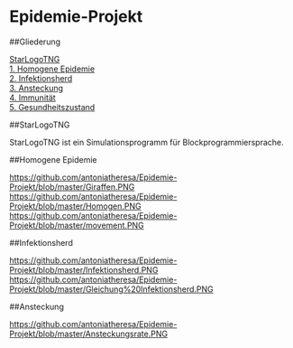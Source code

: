 # Epidemie-Projekt

##Gliederung

[StarLogoTNG](#Einführung)  
[1. Homogene Epidemie](#1)  
[2. Infektionsherd](#2)  
[3. Ansteckung](#3)  
[4. Immunität](#4)  
[5. Gesundheitszustand](#5) 

##StarLogoTNG<a name="Einführung"></a> 

StarLogoTNG ist ein Simulationsprogramm für Blockprogrammiersprache.

##Homogene Epidemie<a name="1"></a> 

https://github.com/antoniatheresa/Epidemie-Projekt/blob/master/Giraffen.PNG
https://github.com/antoniatheresa/Epidemie-Projekt/blob/master/Homogen.PNG
https://github.com/antoniatheresa/Epidemie-Projekt/blob/master/movement.PNG

##Infektionsherd<a name="2"></a> 

https://github.com/antoniatheresa/Epidemie-Projekt/blob/master/Infektionsherd.PNG
https://github.com/antoniatheresa/Epidemie-Projekt/blob/master/Gleichung%20Infektionsherd.PNG

##Ansteckung<a name="3"></a> 

https://github.com/antoniatheresa/Epidemie-Projekt/blob/master/Ansteckungsrate.PNG

